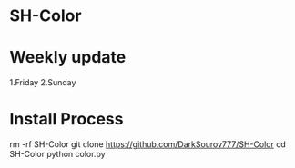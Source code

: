 # SH-Color
# Weekly update
1.Friday 
2.Sunday


# Install Process 
rm -rf SH-Color
git clone https://github.com/DarkSourov777/SH-Color
cd SH-Color
python color.py
